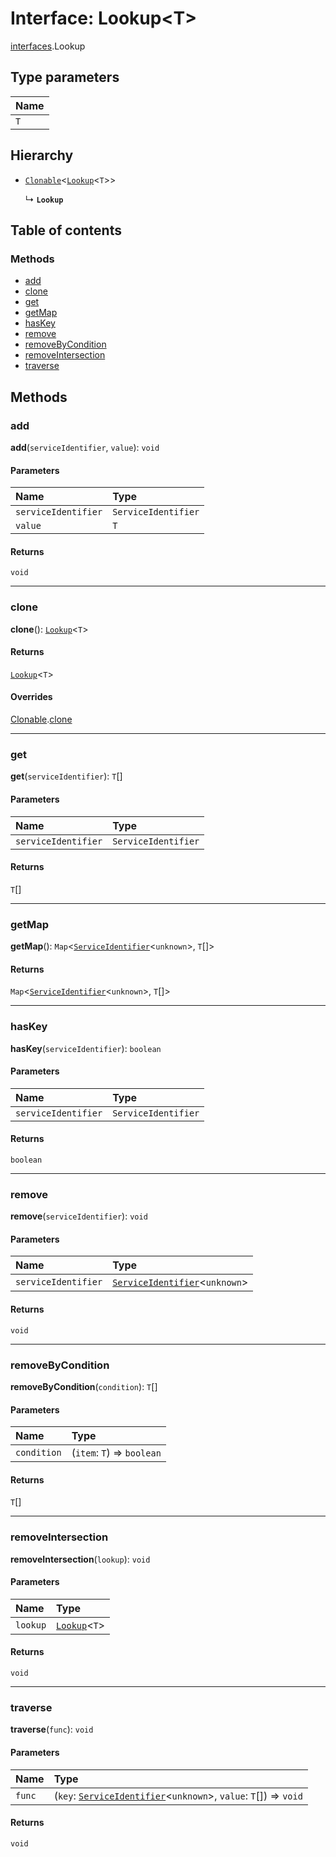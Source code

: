 # Interface: Lookup\<T>

[interfaces](/en/auto-docs/free-layout-editor/modules/interfaces.md).Lookup

## Type parameters

| Name |
| :------ |
| `T` |

## Hierarchy

* [`Clonable`](/en/auto-docs/free-layout-editor/interfaces/interfaces.Clonable.md)<[`Lookup`](/en/auto-docs/free-layout-editor/interfaces/interfaces.Lookup.md)<`T`>>

  ↳ **`Lookup`**

## Table of contents

### Methods

* [add](/en/auto-docs/free-layout-editor/interfaces/interfaces.Lookup.md#add)
* [clone](/en/auto-docs/free-layout-editor/interfaces/interfaces.Lookup.md#clone)
* [get](/en/auto-docs/free-layout-editor/interfaces/interfaces.Lookup.md#get)
* [getMap](/en/auto-docs/free-layout-editor/interfaces/interfaces.Lookup.md#getmap)
* [hasKey](/en/auto-docs/free-layout-editor/interfaces/interfaces.Lookup.md#haskey)
* [remove](/en/auto-docs/free-layout-editor/interfaces/interfaces.Lookup.md#remove)
* [removeByCondition](/en/auto-docs/free-layout-editor/interfaces/interfaces.Lookup.md#removebycondition)
* [removeIntersection](/en/auto-docs/free-layout-editor/interfaces/interfaces.Lookup.md#removeintersection)
* [traverse](/en/auto-docs/free-layout-editor/interfaces/interfaces.Lookup.md#traverse)

## Methods

### add

**add**(`serviceIdentifier`, `value`): `void`

#### Parameters

| Name | Type |
| :------ | :------ |
| `serviceIdentifier` | `ServiceIdentifier` |
| `value` | `T` |

#### Returns

`void`

***

### clone

**clone**(): [`Lookup`](/en/auto-docs/free-layout-editor/interfaces/interfaces.Lookup.md)<`T`>

#### Returns

[`Lookup`](/en/auto-docs/free-layout-editor/interfaces/interfaces.Lookup.md)<`T`>

#### Overrides

[Clonable](/en/auto-docs/free-layout-editor/interfaces/interfaces.Clonable.md).[clone](/en/auto-docs/free-layout-editor/interfaces/interfaces.Clonable.md#clone)

***

### get

**get**(`serviceIdentifier`): `T`\[]

#### Parameters

| Name | Type |
| :------ | :------ |
| `serviceIdentifier` | `ServiceIdentifier` |

#### Returns

`T`\[]

***

### getMap

**getMap**(): `Map`<[`ServiceIdentifier`](/en/auto-docs/free-layout-editor/types/interfaces.ServiceIdentifier.md)<`unknown`>, `T`\[]>

#### Returns

`Map`<[`ServiceIdentifier`](/en/auto-docs/free-layout-editor/types/interfaces.ServiceIdentifier.md)<`unknown`>, `T`\[]>

***

### hasKey

**hasKey**(`serviceIdentifier`): `boolean`

#### Parameters

| Name | Type |
| :------ | :------ |
| `serviceIdentifier` | `ServiceIdentifier` |

#### Returns

`boolean`

***

### remove

**remove**(`serviceIdentifier`): `void`

#### Parameters

| Name | Type |
| :------ | :------ |
| `serviceIdentifier` | [`ServiceIdentifier`](/en/auto-docs/free-layout-editor/types/interfaces.ServiceIdentifier.md)<`unknown`> |

#### Returns

`void`

***

### removeByCondition

**removeByCondition**(`condition`): `T`\[]

#### Parameters

| Name | Type |
| :------ | :------ |
| `condition` | (`item`: `T`) => `boolean` |

#### Returns

`T`\[]

***

### removeIntersection

**removeIntersection**(`lookup`): `void`

#### Parameters

| Name | Type |
| :------ | :------ |
| `lookup` | [`Lookup`](/en/auto-docs/free-layout-editor/interfaces/interfaces.Lookup.md)<`T`> |

#### Returns

`void`

***

### traverse

**traverse**(`func`): `void`

#### Parameters

| Name | Type |
| :------ | :------ |
| `func` | (`key`: [`ServiceIdentifier`](/en/auto-docs/free-layout-editor/types/interfaces.ServiceIdentifier.md)<`unknown`>, `value`: `T`\[]) => `void` |

#### Returns

`void`
